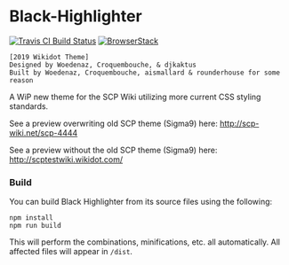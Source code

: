 # Black-Highlighter
[![Travis CI Build Status](https://travis-ci.org/SCP-CN-Tech/Black-Highlighter.svg?branch=master)](https://travis-ci.org/SCP-CN-Tech/Black-Highlighter)
[![BrowserStack](img/browserstack-logo-600x315.png)](https://www.browserstack.com/)

    [2019 Wikidot Theme]
    Designed by Woedenaz, Croquembouche, & djkaktus
    Built by Woedenaz, Croquembouche, aismallard & rounderhouse for some reason


A WiP new theme for the SCP Wiki utilizing more current CSS styling standards.

See a preview overwriting old SCP theme (Sigma9) here: http://scp-wiki.net/scp-4444

See a preview without the old SCP theme (Sigma9) here: http://scptestwiki.wikidot.com/

### Build

You can build Black Highlighter from its source files using the following:

```
npm install
npm run build
```

This will perform the combinations, minifications, etc. all automatically. All affected files will appear in `/dist`.
